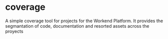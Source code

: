 # coverage
A simple coverage tool for projects for the Workend Platform. It provides the segmantation of code, documentation and resorted assets across the proyects
